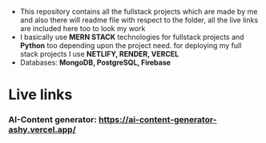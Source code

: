 - This repository contains all the fullstack projects which are made by me and also there will readme file with respect to the folder, all the live links are included here too to look my work
- I basically use **MERN STACK** technologies for fullstack projects and **Python** too depending upon the project need. for deploying my full stack projects I use **NETLIFY, RENDER, VERCEL**
- Databases: **MongoDB, PostgreSQL, Firebase**

# **Live links**
### AI-Content generator: https://ai-content-generator-ashy.vercel.app/ ###
